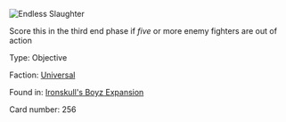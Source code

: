 
![Endless Slaughter](https://warhammerunderworlds.com/wp-content/uploads/sites/6/2017/12/256_ENG-Endless-Slaughter.png)

Score this in the third end phase if <i>five</i> or more enemy fighters are out of action

Type: Objective

Faction: [Universal](/factions/universal.md)

Found in: [Ironskull's Boyz Expansion](/locations/ironskulls-boyz-expansion.md)

Card number: 256
